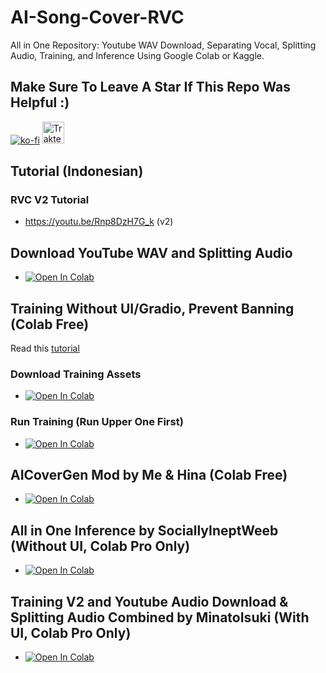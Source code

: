 # AI-Song-Cover-RVC
All in One Repository: Youtube WAV Download, Separating Vocal, Splitting Audio, Training, and Inference Using Google Colab or Kaggle.
## Make Sure To Leave A Star If This Repo Was Helpful :)
[![ko-fi](https://ko-fi.com/img/githubbutton_sm.svg)](https://ko-fi.com/R6R7AH1FA)
<a href="https://trakteer.id/ardha27">
    <img src="https://cdn.trakteer.id/images/embed/trbtn-red-1.png" alt="Trakteer" height="35">
</a>

## Tutorial (Indonesian)
### RVC V2 Tutorial
- https://youtu.be/Rnp8DzH7G_k (v2)

## Download YouTube WAV and Splitting Audio
- [![Open In Colab](https://colab.research.google.com/assets/colab-badge.svg)](https://colab.research.google.com/github/ardha27/AI-Song-Cover-RVC/blob/main/Download_Youtube_WAV_and_Splitting_Audio.ipynb)

## Training Without UI/Gradio, Prevent Banning (Colab Free)
Read this [tutorial](https://noteardha.notion.site/noteardha/RVC-Training-69e4569b10ee429aae2a41bfb4bb18cc)
### Download Training Assets
- [![Open In Colab](https://colab.research.google.com/assets/colab-badge.svg)](https://colab.research.google.com/github/ardha27/AI-Song-Cover-RVC/blob/main/Download_Training_Assets.ipynb)
### Run Training (Run Upper One First)
- [![Open In Colab](https://colab.research.google.com/assets/colab-badge.svg)](https://colab.research.google.com/github/ardha27/AI-Song-Cover-RVC/blob/main/TrainingV2_NoUI.ipynb)

## AICoverGen Mod by Me & Hina (Colab Free)
- [![Open In Colab](https://colab.research.google.com/assets/colab-badge.svg)](https://github.com/ardha27/AI-Song-Cover-RVC/blob/main/Hina_Mod_AICoverGen_colab.ipynb)

## All in One Inference by SociallyIneptWeeb (Without UI, Colab Pro Only)
- [![Open In Colab](https://colab.research.google.com/assets/colab-badge.svg)](https://colab.research.google.com/github/ardha27/AICoverGen-NoUI-Colab/blob/main/CoverGen_No_UI.ipynb)

## Training V2 and Youtube Audio Download & Splitting Audio Combined by MinatoIsuki (With UI, Colab Pro Only)
- [![Open In Colab](https://colab.research.google.com/assets/colab-badge.svg)](https://colab.research.google.com/github/MinatoIsuki/AI-Song-Cover-RVC/blob/main/Training_V2_and_Youtube_Audio_Download_%26_Splitting_Audio_combined.ipynb)

